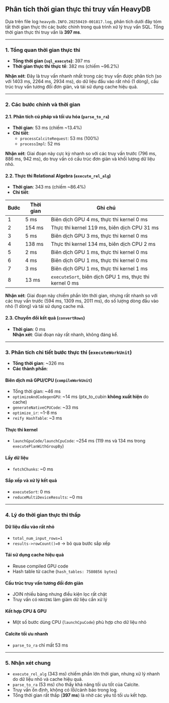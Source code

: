 ## Phân tích thời gian thực thi truy vấn HeavyDB

Dựa trên file log `heavydb.INFO.20250419-001817.log`, phân tích dưới đây tóm tắt thời gian thực thi các bước chính trong quá trình xử lý truy vấn SQL. Tổng thời gian thực thi truy vấn là **397 ms**.

---

### 1. Tổng quan thời gian thực thi

-   **Tổng thời gian (`sql_execute`)**: 397 ms
-   **Thời gian thực thi thực tế**: 382 ms (chiếm ~96.2%)

**Nhận xét**: Đây là truy vấn nhanh nhất trong các truy vấn được phân tích (so với 1403 ms, 2264 ms, 2934 ms), do dữ liệu đầu vào rất nhỏ (1 dòng), cấu trúc truy vấn tương đối đơn giản, và tái sử dụng cache hiệu quả.

---

### 2. Các bước chính và thời gian

#### 2.1. Phân tích cú pháp và tối ưu hóa (`parse_to_ra`)

-   **Thời gian**: 53 ms (chiếm ~13.4%)
-   **Chi tiết**:
    -   `processCalciteRequest`: 53 ms (100%)
    -   `processImpl`: 52 ms

**Nhận xét**: Giai đoạn này cực kỳ nhanh so với các truy vấn trước (796 ms, 886 ms, 942 ms), do truy vấn có cấu trúc đơn giản và khối lượng dữ liệu nhỏ.

#### 2.2. Thực thi Relational Algebra (`execute_rel_alg`)

-   **Thời gian**: 343 ms (chiếm ~86.4%)
-   **Chi tiết**:

| Bước | Thời gian | Ghi chú                                                 |
| ---- | --------- | ------------------------------------------------------- |
| 1    | 5 ms      | Biên dịch GPU 4 ms, thực thi kernel 0 ms                |
| 2    | 154 ms    | Thực thi kernel 119 ms, biên dịch CPU 31 ms             |
| 3    | 5 ms      | Biên dịch GPU 3 ms, thực thi kernel 0 ms                |
| 4    | 138 ms    | Thực thi kernel 134 ms, biên dịch CPU 2 ms              |
| 5    | 2 ms      | Biên dịch GPU 1 ms, thực thi kernel 0 ms                |
| 6    | 4 ms      | Biên dịch GPU 1 ms, thực thi kernel 0 ms                |
| 7    | 3 ms      | Biên dịch GPU 1 ms, thực thi kernel 1 ms                |
| 8    | 13 ms     | `executeSort`, biên dịch GPU 1 ms, thực thi kernel 0 ms |

**Nhận xét**: Giai đoạn này chiếm phần lớn thời gian, nhưng rất nhanh so với các truy vấn trước (594 ms, 1309 ms, 2011 ms), do số lượng dòng đầu vào nhỏ (1 dòng) và tái sử dụng cache mã.

#### 2.3. Chuyển đổi kết quả (`convertRows`)

-   **Thời gian**: 0 ms  
    **Nhận xét**: Giai đoạn này rất nhanh, không đáng kể.

---

### 3. Phân tích chi tiết bước thực thi (`executeWorkUnit`)

-   **Tổng thời gian**: ~326 ms
-   **Các thành phần**:

#### Biên dịch mã GPU/CPU (`compileWorkUnit`)

-   Tổng thời gian: ~46 ms
-   `optimizeAndCodegenGPU`: ~14 ms (ptx_to_cubin **không xuất hiện** do cache)
-   `generateNativeCPUCode`: ~33 ms
-   `optimize_ir`: ~1-8 ms
-   `reify HashTable`: ~3 ms

#### Thực thi kernel

-   `launchGpuCode/launchCpuCode`: ~254 ms (119 ms và 134 ms trong `executePlanWithGroupBy`)

#### Lấy dữ liệu

-   `fetchChunks`: ~0 ms

#### Sắp xếp và xử lý kết quả

-   `executeSort`: 0 ms
-   `reduceMultiDeviceResults`: ~0 ms

---

### 4. Lý do thời gian thực thi thấp

#### Dữ liệu đầu vào rất nhỏ

-   `total_num_input_rows=1`
-   `results->rowCount()=0` → bỏ qua bước sắp xếp

#### Tái sử dụng cache hiệu quả

-   Reuse compiled GPU code
-   Hash table từ cache (`hash_tables: 7580856 bytes`)

#### Cấu trúc truy vấn tương đối đơn giản

-   JOIN nhiều bảng nhưng điều kiện lọc rất chặt
-   Truy vấn có `HAVING` làm giảm dữ liệu cần xử lý

#### Kết hợp CPU & GPU

-   Một số bước dùng CPU (`launchCpuCode`) phù hợp cho dữ liệu nhỏ

#### Calcite tối ưu nhanh

-   `parse_to_ra` chỉ mất 53 ms

---

### 5. Nhận xét chung

-   `execute_rel_alg` (343 ms) chiếm phần lớn thời gian, nhưng xử lý nhanh do dữ liệu nhỏ và cache hiệu quả.
-   `parse_to_ra` (53 ms) cho thấy khả năng tối ưu tốt của Calcite.
-   Truy vấn ổn định, không có lỗi/cảnh báo trong log.
-   Tổng thời gian rất thấp (**397 ms**) là nhờ các yếu tố tối ưu kết hợp.
